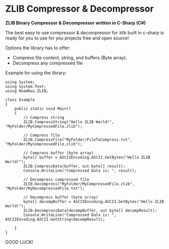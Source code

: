 # ZLIB Compressor & Decompressor
**ZLIB Binary Compressor & Decompressor written in C-Sharp (C#)**

The best easy to use compressor & decompressor for zlib built in c-sharp is ready for you to use for you projects free and open source!

Options the library has to offer:

 - Compress file content, string, and buffers (Byte array).
 - Decompress any compressed file

Example for using the library:

    using System;
	using System.Text;
	using NoamRaz.ZLIB;

	class Example
	{
		public static void Main()
		{
			// Compress string
			ZLIB.CompressString("Hello ZLIB World!", "MyFolder/MyCompressedFile.zlib");

			// Compress file
			ZLIB.CompressFile("MyFolder/FileToCompress.txt", "MyFolder/MyCompressedFile.zlib");

			// Compress buffer (byte array)
			byte[] buffer = ASCIIEncoding.ASCII.GetBytes("Hello ZLIB World!");
			ZLIB.CompressData(buffer, out byte[] result);
			Console.WriteLine("Compressed Data is: ", result);

			// Decompress compressed file
			ZLIB.Decompress("MyFolder/MyCompressedFile.zlib", "MyFolder/MyDecompressedFile.txt");

			// Decompress buffer (byte array)
			byte[] decompBuffer = ASCIIEncoding.ASCII.GetBytes("Hello ZLIB World!");
			ZLIB.DecompressData(decompBuffer, out byte[] decompResult);
			Console.WriteLine("Compressed Data is: ", ASCIIEncoding.ASCII.GetString(decompResult);
		
		}
	}

GOOD LUCK!
